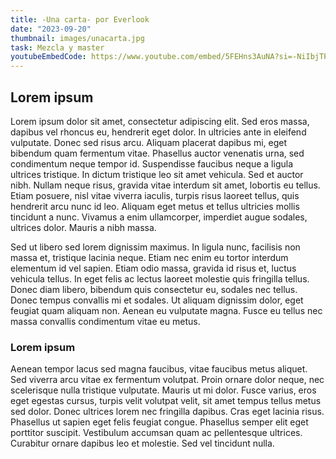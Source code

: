 ```yaml
---
title: -Una carta- por Everlook
date: "2023-09-20"
thumbnail: images/unacarta.jpg
task: Mezcla y master
youtubeEmbedCode: https://www.youtube.com/embed/5FEHns3AuNA?si=-NiIbjTPkcfuVWs2
---
```


## Lorem ipsum

Lorem ipsum dolor sit amet, consectetur adipiscing elit. Sed eros massa, dapibus vel rhoncus eu, hendrerit eget dolor. In ultricies ante in eleifend vulputate. Donec sed risus arcu. Aliquam placerat dapibus mi, eget bibendum quam fermentum vitae. Phasellus auctor venenatis urna, sed condimentum neque tempor id. Suspendisse faucibus neque a ligula ultrices tristique. In dictum tristique leo sit amet vehicula. Sed et auctor nibh. Nullam neque risus, gravida vitae interdum sit amet, lobortis eu tellus. Etiam posuere, nisl vitae viverra iaculis, turpis risus laoreet tellus, quis hendrerit arcu nunc id leo. Aliquam eget metus et tellus ultricies mollis tincidunt a nunc. Vivamus a enim ullamcorper, imperdiet augue sodales, ultrices dolor. Mauris a nibh massa.

Sed ut libero sed lorem dignissim maximus. In ligula nunc, facilisis non massa et, tristique lacinia neque. Etiam nec enim eu tortor interdum elementum id vel sapien. Etiam odio massa, gravida id risus et, luctus vehicula tellus. In eget felis ac lectus laoreet molestie quis fringilla tellus. Donec diam libero, bibendum quis consectetur eu, sodales nec tellus. Donec tempus convallis mi et sodales. Ut aliquam dignissim dolor, eget feugiat quam aliquam non. Aenean eu vulputate magna. Fusce eu tellus nec massa convallis condimentum vitae eu metus.

### Lorem ipsum

Aenean tempor lacus sed magna faucibus, vitae faucibus metus aliquet. Sed viverra arcu vitae ex fermentum volutpat. Proin ornare dolor neque, nec scelerisque nulla tristique vulputate. Mauris ut mi dolor. Fusce varius, eros eget egestas cursus, turpis velit volutpat velit, sit amet tempus tellus metus sed dolor. Donec ultrices lorem nec fringilla dapibus. Cras eget lacinia risus. Phasellus ut sapien eget felis feugiat congue. Phasellus semper elit eget porttitor suscipit. Vestibulum accumsan quam ac pellentesque ultrices. Curabitur ornare dapibus leo et molestie. Sed vel tincidunt nulla.